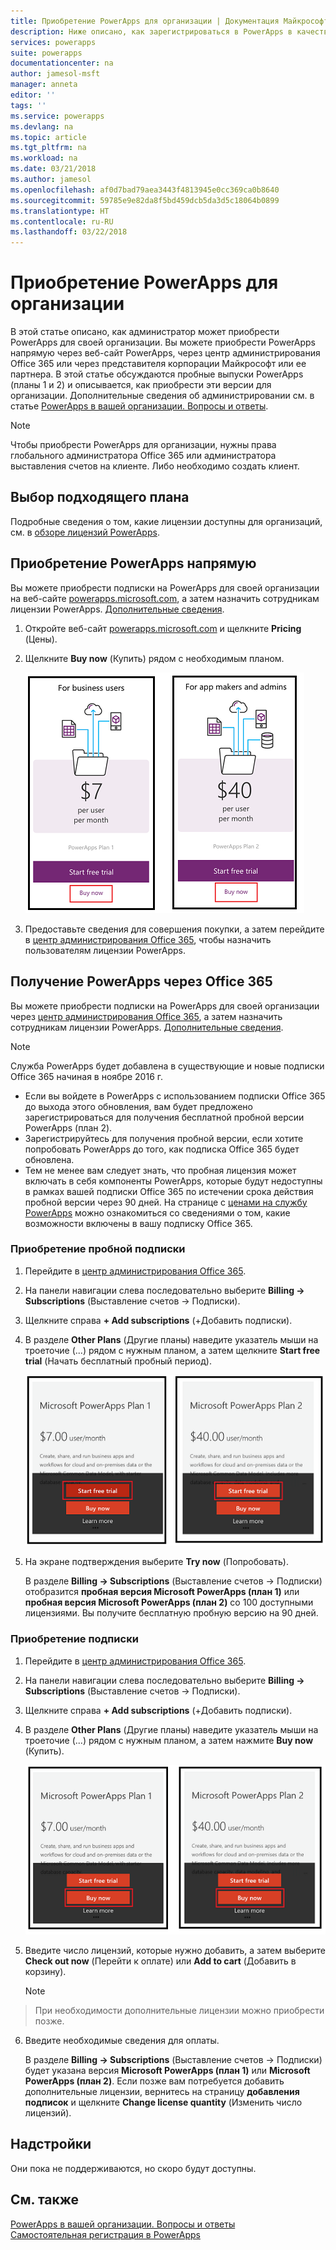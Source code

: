 ```yaml
---
title: Приобретение PowerApps для организации | Документация Майкрософт
description: Ниже описано, как зарегистрироваться в PowerApps в качестве администратора.
services: powerapps
suite: powerapps
documentationcenter: na
author: jamesol-msft
manager: anneta
editor: ''
tags: ''
ms.service: powerapps
ms.devlang: na
ms.topic: article
ms.tgt_pltfrm: na
ms.workload: na
ms.date: 03/21/2018
ms.author: jamesol
ms.openlocfilehash: af0d7bad79aea3443f4813945e0cc369ca0b8640
ms.sourcegitcommit: 59785e9e82da8f5bd459dcb5da3d5c18064b0899
ms.translationtype: HT
ms.contentlocale: ru-RU
ms.lasthandoff: 03/22/2018
---
```

# <a name="purchase-powerapps-for-your-organization"></a>Приобретение PowerApps для организации
В этой статье описано, как администратор может приобрести PowerApps для своей организации. Вы можете приобрести PowerApps напрямую через веб-сайт PowerApps, через центр администрирования Office 365 или через представителя корпорации Майкрософт или ее партнера. В этой статье обсуждаются пробные выпуски PowerApps (планы 1 и 2) и описывается, как приобрести эти версии для организации. Дополнительные сведения об администрировании см. в статье [PowerApps в вашей организации. Вопросы и ответы](signup-question-and-answer.md).

> [!NOTE]
>   Чтобы приобрести PowerApps для организации, нужны права глобального администратора Office 365 или администратора выставления счетов на клиенте. Либо необходимо создать клиент.

## <a name="choosing-the-right-plan"></a>Выбор подходящего плана
Подробные сведения о том, какие лицензии доступны для организаций, см. в [обзоре лицензий PowerApps](pricing-billing-skus.md).

## <a name="purchase-powerapps-directly"></a>Приобретение PowerApps напрямую
Вы можете приобрести подписки на PowerApps для своей организации на веб-сайте [powerapps.microsoft.com][4], а затем назначить сотрудникам лицензии PowerApps. [Дополнительные сведения][5].

1. Откройте веб-сайт [powerapps.microsoft.com][4] и щелкните **Pricing** (Цены).

2. Щелкните **Buy now** (Купить) рядом с необходимым планом.

    ![](./media/signup-for-powerapps-admin/buy-now.png)

3. Предоставьте сведения для совершения покупки, а затем перейдите в [центр администрирования Office 365][6], чтобы назначить пользователям лицензии PowerApps.

## <a name="get-powerapps-through-office-365"></a>Получение PowerApps через Office 365
Вы можете приобрести подписки на PowerApps для своей организации через [центр администрирования Office 365][6], а затем назначить сотрудникам лицензии PowerApps. [Дополнительные сведения][5].

> [!NOTE]
> Служба PowerApps будет добавлена в существующие и новые подписки Office 365 начиная в ноябре 2016 г.
>
> * Если вы войдете в PowerApps с использованием подписки Office 365 до выхода этого обновления, вам будет предложено зарегистрироваться для получения бесплатной пробной версии PowerApps (план 2).
> * Зарегистрируйтесь для получения пробной версии, если хотите попробовать PowerApps до того, как подписка Office 365 будет обновлена.  
> * Тем не менее вам следует знать, что пробная лицензия может включать в себя компоненты PowerApps, которые будут недоступны в рамках вашей подписки Office 365 по истечении срока действия пробной версии через 90 дней.  На странице с [ценами на службу PowerApps][2] можно ознакомиться со сведениями о том, какие возможности включены в вашу подписку Office 365.


### <a name="purchase-a-subscription-trial"></a>Приобретение пробной подписки
1. Перейдите в [центр администрирования Office 365][6].

2. На панели навигации слева последовательно выберите **Billing -> Subscriptions** (Выставление счетов -> Подписки).

3. Щелкните справа **+ Add subscriptions** (+Добавить подписки).

4. В разделе **Other Plans** (Другие планы) наведите указатель мыши на троеточие (...) рядом с нужным планом, а затем щелкните **Start free trial** (Начать бесплатный пробный период).

    ![](./media/signup-for-powerapps-admin/admin-purchase-trial.png)

5. На экране подтверждения выберите **Try now** (Попробовать).

    В разделе **Billing -> Subscriptions** (Выставление счетов -> Подписки) отобразится **пробная версия Microsoft PowerApps (план 1)** или **пробная версия Microsoft PowerApps (план 2)** со 100 доступными лицензиями. Вы получите бесплатную пробную версию на 90 дней.

### <a name="purchase-a-subscription"></a>Приобретение подписки
1. Перейдите в [центр администрирования Office 365][6].

2. На панели навигации слева последовательно выберите **Billing -> Subscriptions** (Выставление счетов -> Подписки).

3. Щелкните справа **+ Add subscriptions** (+Добавить подписки).

4. В разделе **Other Plans** (Другие планы) наведите указатель мыши на троеточие (...) рядом с нужным планом, а затем нажмите **Buy now** (Купить).

    ![](./media/signup-for-powerapps-admin/admin-purchase-paid.png)

5. Введите число лицензий, которые нужно добавить, а затем выберите **Check out now** (Перейти к оплате) или **Add to cart** (Добавить в корзину).

   > [!NOTE]
> При необходимости дополнительные лицензии можно приобрести позже.
   >

6. Введите необходимые сведения для оплаты.

    В разделе **Billing -> Subscriptions** (Выставление счетов -> Подписки) будет указана версия **Microsoft PowerApps (план 1)** или **Microsoft PowerApps (план 2)**. Если позже вам потребуется добавить дополнительные лицензии, вернитесь на страницу **добавления подписок** и щелкните **Change license quantity** (Изменить число лицензий).

## <a name="add-ons"></a>Надстройки
Они пока не поддерживаются, но скоро будут доступны.

## <a name="see-also"></a>См. также
[PowerApps в вашей организации. Вопросы и ответы](signup-question-and-answer.md)  
[Самостоятельная регистрация в PowerApps](../maker/signup-for-powerapps.md)  

<!--Reference links in article-->
[1]: http://go.microsoft.com/fwlink/p/?LinkId=715583
[2]: http://go.microsoft.com/fwlink/p/?LinkId=708209
[4]: https://go.microsoft.com/fwlink/?linkid=832551
[5]: https://support.office.com/article/997596b5-4173-4627-b915-36abac6786dc
[6]: https://portal.office.com/admin/default.aspx
